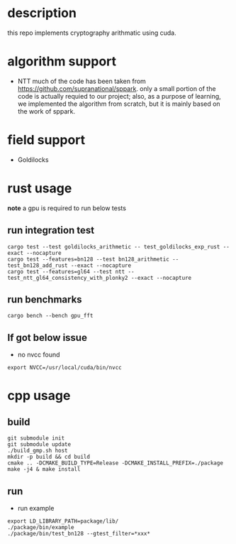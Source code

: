 # description

this repo implements cryptography arithmatic using cuda.

# algorithm support
- NTT
much of the code has been taken from https://github.com/supranational/sppark. only a small portion of the code is actually requied to our project; also, as a purpose of learning, we implemented the algorithm from scratch, but it is mainly based on the work of sppark.

# field support
- Goldilocks

# rust usage
**note** a gpu is required to run below tests
## run integration test
```
cargo test --test goldilocks_arithmetic -- test_goldilocks_exp_rust --exact --nocapture
cargo test --features=bn128 --test bn128_arithmetic -- test_bn128_add_rust --exact --nocapture
cargo test --features=gl64 --test ntt -- test_ntt_gl64_consistency_with_plonky2 --exact --nocapture
```
## run benchmarks
```
cargo bench --bench gpu_fft
```

## If got below issue
- no nvcc found
```
export NVCC=/usr/local/cuda/bin/nvcc
```


# cpp usage
## build
```
git submodule init
git submodule update
./build_gmp.sh host
mkdir -p build && cd build
cmake .. -DCMAKE_BUILD_TYPE=Release -DCMAKE_INSTALL_PREFIX=./package
make -j4 & make install
```

## run
- run example
```
export LD_LIBRARY_PATH=package/lib/
./package/bin/example
./package/bin/test_bn128 --gtest_filter=*xxx*
```